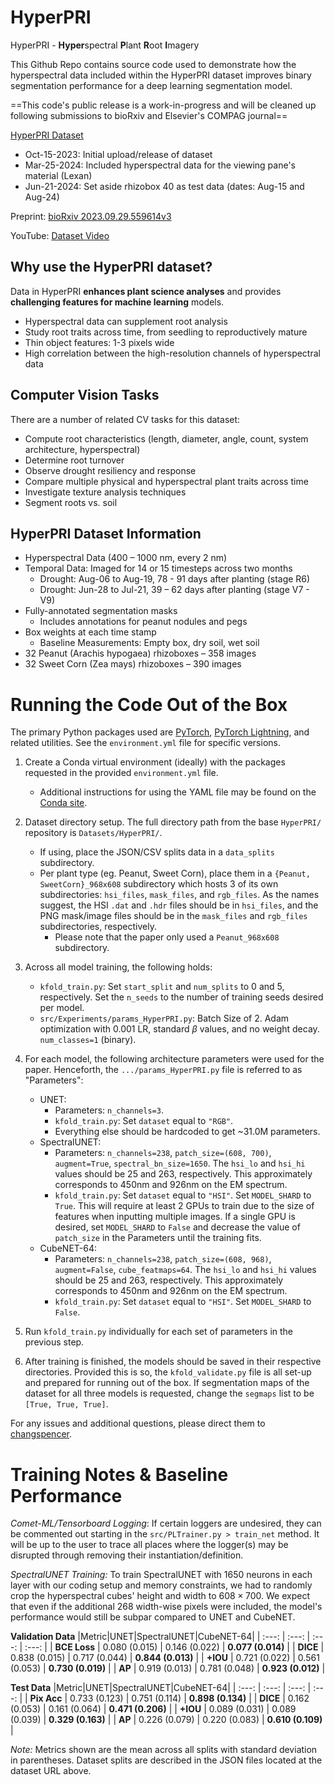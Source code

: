 # HyperPRI
HyperPRI - **Hyper**spectral **P**lant **R**oot **I**magery

This Github Repo contains source code used to demonstrate how the hyperspectral data included within the HyperPRI dataset improves binary segmentation performance for a deep learning segmentation model.

==This code's public release is a work-in-progress and will be cleaned up following submissions to bioRxiv and Elsevier's COMPAG journal==

[HyperPRI Dataset](https://doi.org/10.7910/DVN/MAYDHT)
- Oct-15-2023: Initial upload/release of dataset
- Mar-25-2024: Included hyperspectral data for the viewing pane's material (Lexan)
- Jun-21-2024: Set aside rhizobox 40 as test data (dates: Aug-15 and Aug-24)

Preprint: [bioRxiv 2023.09.29.559614v3](https://www.biorxiv.org/content/10.1101/2023.09.29.559614v3)

YouTube: [Dataset Video](https://youtu.be/T1D1MBxySlI)

## Why use the HyperPRI dataset?
Data in HyperPRI **enhances plant science analyses** and provides **challenging features for machine learning** models.
- Hyperspectral data can supplement root analysis
- Study root traits across time, from seedling to reproductively mature
- Thin object features: 1-3 pixels wide
- High correlation between the high-resolution channels of hyperspectral data

## Computer Vision Tasks
There are a number of related CV tasks for this dataset:
- Compute root characteristics (length, diameter, angle, count, system architecture, hyperspectral)
- Determine root turnover
- Observe drought resiliency and response
- Compare multiple physical and hyperspectral plant traits across time
- Investigate texture analysis techniques
- Segment roots vs. soil

## HyperPRI Dataset Information
- Hyperspectral Data (400 – 1000 nm, every 2 nm)
- Temporal Data: Imaged for 14 or 15 timesteps across two months
  - Drought: Aug-06 to Aug-19, 78 - 91 days after planting (stage R6)
  - Drought: Jun-28 to Jul-21, 39 – 62 days after planting (stage V7 - V9)
- Fully-annotated segmentation masks
  - Includes annotations for peanut nodules and pegs
- Box weights at each time stamp
  - Baseline Measurements: Empty box, dry soil, wet soil
- 32 Peanut (Arachis hypogaea) rhizoboxes – 358 images
- 32 Sweet Corn (Zea mays) rhizoboxes – 390 images


# Running the Code Out of the Box
The primary Python packages used are [PyTorch](https://pytorch.org/), [PyTorch Lightning](https://lightning.ai/docs/pytorch/stable/), and related utilities. See the `environment.yml` file for specific versions.

1. Create a Conda virtual environment (ideally) with the packages requested in the provided `environment.yml` file.
    - Additional instructions for using the YAML file may be found on the [Conda site](https://conda.io/projects/conda/en/latest/user-guide/tasks/manage-environments.html#creating-an-environment-from-an-environment-yml-file).

1. Dataset directory setup. The full directory path from the base `HyperPRI/` repository is `Datasets/HyperPRI/`.
    - If using, place the JSON/CSV splits data in a `data_splits` subdirectory.
    - Per plant type (eg. Peanut, Sweet Corn), place them in a `{Peanut, SweetCorn}_968x608` subdirectory which hosts 3 of its own subdirectories: `hsi_files`, `mask_files`, and `rgb_files`. As the names suggest, the HSI `.dat` and `.hdr` files should be in `hsi_files`, and the PNG mask/image files should be in the `mask_files` and `rgb_files` subdirectories, respectively.
      - Please note that the paper only used a `Peanut_968x608` subdirectory.

1. Across all model training, the following holds:
    - `kfold_train.py`: Set `start_split` and `num_splits` to 0 and 5, respectively. Set the `n_seeds` to the number of training seeds desired per model.
    - `src/Experiments/params_HyperPRI.py`: Batch Size of 2. Adam optimization with 0.001 LR, standard $\beta$ values, and no weight decay. `num_classes=1` (binary).

1. For each model, the following architecture parameters were used for the paper. Henceforth, the `.../params_HyperPRI.py` file is referred to as "Parameters":
    - UNET:
      - Parameters: `n_channels=3`.
      - `kfold_train.py`: Set `dataset` equal to `"RGB"`.
      - Everything else should be hardcoded to get ~31.0M parameters.
    - SpectralUNET:
      - Parameters: `n_channels=238`, `patch_size=(608, 700)`, `augment=True`, `spectral_bn_size=1650`. The `hsi_lo` and `hsi_hi` values should be 25 and 263, respectively. This approximately corresponds to 450nm and 926nm on the EM spectrum.
      - `kfold_train.py`: Set `dataset` equal to `"HSI"`. Set `MODEL_SHARD` to `True`. This will require at least 2 GPUs to train due to the size of features when inputting multiple images. If a single GPU is desired, set `MODEL_SHARD` to `False` and decrease the value of `patch_size` in the Parameters until the training fits.
    - CubeNET-64:
      - Parameters: `n_channels=238`, `patch_size=(608, 968)`, `augment=False`, `cube_featmaps=64`. The `hsi_lo` and `hsi_hi` values should be 25 and 263, respectively. This approximately corresponds to 450nm and 926nm on the EM spectrum.
      - `kfold_train.py`: Set `dataset` equal to `"HSI"`. Set `MODEL_SHARD` to `False`.

1. Run `kfold_train.py` individually for each set of parameters in the previous step.

1. After training is finished, the models should be saved in their respective directories. Provided this is so, the `kfold_validate.py` file is all set-up and prepared for running out of the box. If segmentation maps of the dataset for all three models is requested, change the `segmaps` list to be `[True, True, True]`.

For any issues and additional questions, please direct them to [changspencer](https://github.com/changspencer).

# Training Notes & Baseline Performance
*Comet-ML/Tensorboard Logging*: If certain loggers are undesired, they can be commented out starting in the `src/PLTrainer.py > train_net` method. It will be up to the user to trace all places where the logger(s) may be disrupted through removing their instantiation/definition.

*SpectralUNET Training:* To train SpectralUNET with 1650 neurons in each layer with our coding setup and memory constraints, we had to randomly crop the hyperspectral cubes' height and width to $608\times 700$. We expect that even if the additional 268 width-wise pixels were included, the model's performance would still be subpar compared to UNET and CubeNET.

**Validation Data**
|Metric|UNET|SpectralUNET|CubeNET-64|
| :---: | :---: | :---: | :---: |
| **BCE Loss** | 0.080 (0.015) | 0.146 (0.022) | **0.077 (0.014)** |
| **DICE**     | 0.838 (0.015) | 0.717 (0.044) | **0.844 (0.013)** |
| **+IOU**     | 0.721 (0.022) | 0.561 (0.053) | **0.730 (0.019)** |
| **AP**       | 0.919 (0.013) | 0.781 (0.048) | **0.923 (0.012)** |

**Test Data**
|Metric|UNET|SpectralUNET|CubeNET-64|
| :---: | :---: | :---: | :---: |
| **Pix Acc**  | 0.733 (0.123) | 0.751 (0.114) | **0.898 (0.134)** |
| **DICE**     | 0.162 (0.053) | 0.161 (0.064) | **0.471 (0.206)** |
| **+IOU**     | 0.089 (0.031) | 0.089 (0.039) | **0.329 (0.163)** |
| **AP**       | 0.226 (0.079) | 0.220 (0.083) | **0.610 (0.109)** |

*Note:* Metrics shown are the mean across all splits with standard deviation in parentheses. Dataset splits are described in the JSON files located at the dataset URL above.
